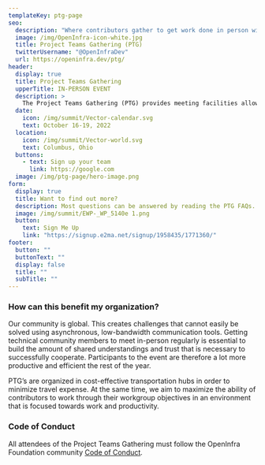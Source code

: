 ```yaml
---
templateKey: ptg-page
seo:
  description: "Where contributors gather to get work done in person within OpenInfra Foundation-supported open source projects."
  image: /img/OpenInfra-icon-white.jpg
  title: Project Teams Gathering (PTG)
  twitterUsername: "@OpenInfraDev"
  url: https://openinfra.dev/ptg/
header:
  display: true
  title: Project Teams Gathering
  upperTitle: IN-PERSON EVENT
  description: >
    The Project Teams Gathering (PTG) provides meeting facilities allowing the various technical community groups working on open infrastructure projects to meet in-person, exchange and get work done in a productive setting. It lets those various groups discuss their priorities for the upcoming 6 months, assign work items, iterate quickly on solutions for complex problems, and make fast progress on critical issues. The co-location of those various meetings, combined with the dynamic scheduling of the event, make it easy to get specific people in the same room to discuss a specific topic, or participate in multiple team meetings. 
  date:
    icon: /img/summit/Vector-calendar.svg
    text: October 16-19, 2022
  location:
    icon: /img/summit/Vector-world.svg
    text: Columbus, Ohio
  buttons:
    - text: Sign up your team
      link: https://google.com
  image: /img/ptg-page/hero-image.png
form:
  display: true
  title: Want to find out more?
  description: Most questions can be answered by reading the PTG FAQs. Still more questions? Email ptg@openinfra.dev  or subscribe to our newsletter to be kept up to date with the latest about Project Teams Gathering.
  image: /img/summit/EWP-_WP_5140e 1.png
  button:
    text: Sign Me Up
    link: "https://signup.e2ma.net/signup/1958435/1771360/"
footer:
  button: ""
  buttonText: ""
  display: false
  title: ""
  subTitle: ""
---
```


### How can this benefit my organization?

Our community is global. This creates challenges that cannot easily be solved using asynchronous, low-bandwidth communication tools. Getting technical community members to meet in-person regularly is essential to build the amount of shared understandings and trust that is necessary to successfully cooperate. Participants to the event are therefore a lot more productive and efficient the rest of the year.

PTG’s are organized in cost-effective transportation hubs in order to minimize travel expense. At the same time, we aim to maximize the ability of contributors to work through their workgroup objectives in an environment that is focused towards work and productivity.

### Code of Conduct

All attendees of the Project Teams Gathering must follow the OpenInfra Foundation community [Code of Conduct](/legal/code-of-conduct).